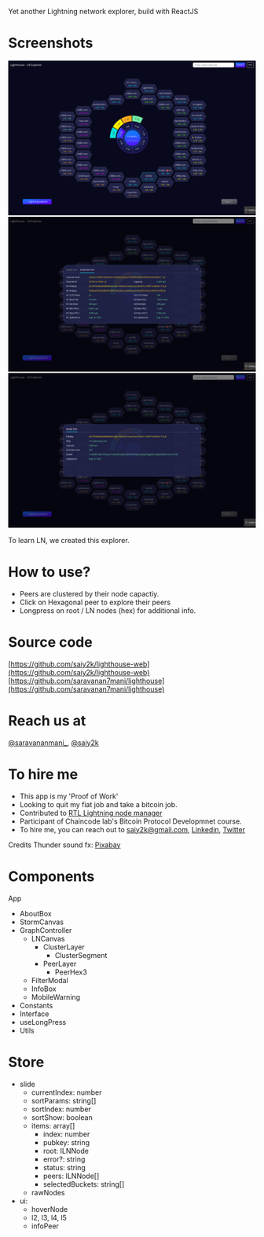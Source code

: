 Yet another Lightning network explorer, build with ReactJS

# Screenshots

![Node of Andreas Antonopoulos](public/screen01.png)
![Channel Info](public/screen02.png)
![Node Info](public/screen03.png)

To learn LN, we created this explorer.

# How to use?
- Peers are clustered by their node capactiy.
- Click on Hexagonal peer to explore their peers
- Longpress on root / LN nodes (hex) for additional info.

# Source code
[https://github.com/saiy2k/lighthouse-web](https://github.com/saiy2k/lighthouse-web)
[https://github.com/saravanan7mani/lighthouse](https://github.com/saravanan7mani/lighthouse)

# Reach us at
[@saravananmani\_](https://twitter.com/saravananmani_), [@saiy2k](https://twitter.com/saiy2k)

# To hire me
- This app is my 'Proof of Work'
- Looking to quit my fiat job and take a bitcoin job.
- Contributed to [RTL Lightning node manager](https://github.com/Ride-The-Lightning/RTL/pulls?q=is%3Apr+author%3Asaiy2k)
- Participant of Chaincode lab's Bitcoin Protocol Developmnet course.
- To hire me, you can reach out to [saiy2k@gmail.com](mailto:saiy2k@gmail.com), [Linkedin](https://www.linkedin.com/in/saiy2k/), [Twitter](https://twitter.com/saiy2k)

Credits
Thunder sound fx: [Pixabay](https://pixabay.com/sound-effects/)

# Components
App
  * AboutBox
  * StormCanvas
  * GraphController
    * LNCanvas
      * ClusterLayer
        * ClusterSegment
      * PeerLayer
        * PeerHex3
    * FilterModal
    * InfoBox
    * MobileWarning
  * Constants
  * Interface
  * useLongPress
  * Utils

# Store
  * slide
    * currentIndex: number
    * sortParams: string[]
    * sortIndex: number
    * sortShow: boolean
    * items: array[]
        * index: number
        * pubkey: string
        * root: ILNNode
        * error?: string
        * status: string
        * peers: ILNNode[]
        * selectedBuckets: string[]
    * rawNodes
  * ui:
    * hoverNode
    * l2, l3, l4, l5
    * infoPeer

